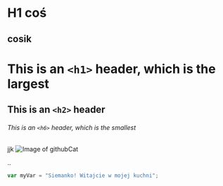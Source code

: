 # H1 coś
## cosik

# This is an `<h1>` header, which is the largest

## This is an `<h2>` header

###### This is an `<h6>` header, which is the smallest

jjk
![Image of githubCat](https://cdn.pixabay.com/photo/2022/01/30/13/33/github-6980894_960_720.png)

..
``` javascript
var myVar = "Siemanko! Witajcie w mojej kuchni";
```
